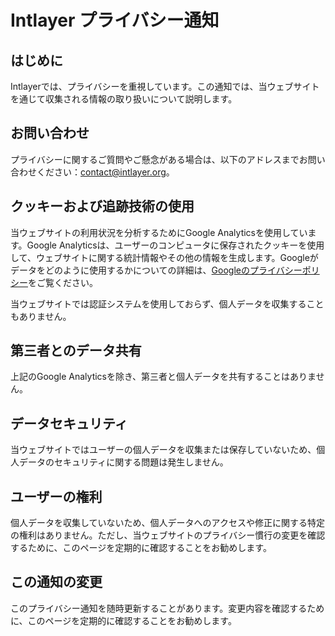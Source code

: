 # Intlayer プライバシー通知

## はじめに

Intlayerでは、プライバシーを重視しています。この通知では、当ウェブサイトを通じて収集される情報の取り扱いについて説明します。

## お問い合わせ

プライバシーに関するご質問やご懸念がある場合は、以下のアドレスまでお問い合わせください：[contact@intlayer.org](mailto:contact@intlayer.org)。

## クッキーおよび追跡技術の使用

当ウェブサイトの利用状況を分析するためにGoogle Analyticsを使用しています。Google Analyticsは、ユーザーのコンピュータに保存されたクッキーを使用して、ウェブサイトに関する統計情報やその他の情報を生成します。Googleがデータをどのように使用するかについての詳細は、[Googleのプライバシーポリシー](https://policies.google.com/privacy)をご覧ください。

当ウェブサイトでは認証システムを使用しておらず、個人データを収集することもありません。

## 第三者とのデータ共有

上記のGoogle Analyticsを除き、第三者と個人データを共有することはありません。

## データセキュリティ

当ウェブサイトではユーザーの個人データを収集または保存していないため、個人データのセキュリティに関する問題は発生しません。

## ユーザーの権利

個人データを収集していないため、個人データへのアクセスや修正に関する特定の権利はありません。ただし、当ウェブサイトのプライバシー慣行の変更を確認するために、このページを定期的に確認することをお勧めします。

## この通知の変更

このプライバシー通知を随時更新することがあります。変更内容を確認するために、このページを定期的に確認することをお勧めします。
